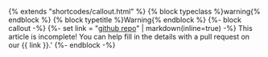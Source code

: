 {% extends "shortcodes/callout.html" %}
{% block typeclass %}warning{% endblock %}
{% block typetitle %}Warning{% endblock %}
{%- block callout -%}
{%- set link = "[github repo]("~config.extra.repo~")" | markdown(inline=true) -%}
This article is incomplete!
You can help fill in the details with a pull request on our {{ link }}.'
{%- endblock -%}
